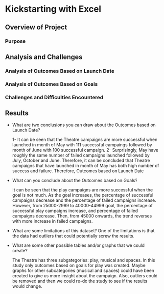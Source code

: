 # Kickstarting with Excel

## Overview of Project

### Purpose

## Analysis and Challenges

### Analysis of Outcomes Based on Launch Date

### Analysis of Outcomes Based on Goals

### Challenges and Difficulties Encountered

## Results

- What are two conclusions you can draw about the Outcomes based on Launch Date?

	1- It can be seen that the Theatre campaigns are more successful when launched in month of May with 111 successful campaings 
	followed by month of June with 100 successful campaign. 
	2- Surprisingly, May have roughly the same number of failed campaigns launched followed by July, October and June. Therefore,
	it can be concluded that Theatre campaigns that have launched in month of May has both high number of success and failure. 
	Therefore, Outcomes based on Launch Date 

- What can you conclude about the Outcomes based on Goals?

	It can be seen that the play campaigns are more successful when the goal is not much. As the goal increases, the percentage of 
	successful campaigns decrease and the percentage of failed campaigns increase.
	However, from 25000-2999 to 40000-44999 goal, the percentage of successful play campaigns increase, and percentage of failed 
	campaigns decrease. Then, from 45000 onwards, the trend reverses with more increase in failed campaigns.	

- What are some limitations of this dataset?
	One of the limitations is that the data had outliers that could potentially screw the results. 
	
- What are some other possible tables and/or graphs that we could create?

	The Theatre has three subgategories: play, musical and spaces. In this study only outcomes based on goals for play was created. 
	Maybe graphs for other subcategories (musical and spaces) could have been created to give us more insight about the campaign. 
	Also, outliers could be removed and then we could re-do the study to see if the results would change. 
